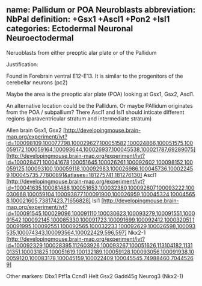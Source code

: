 name: Pallidum or POA Neuroblasts
abbreviation: NbPal
definition: +Gsx1 +Ascl1 +Pon2 +Isl1
categories: Ectodermal Neuronal Neuroectodermal
---

Neruoblasts from either preoptic alar plate or of the Pallidum

Justification:

Found in Forebrain ventral E12-E13. It is similar to the progenitors of the cerebellar neurons (pc2)

Maybe the area is the preoptic alar plate (POA) looking at Gsx1, Gsx2, Ascl1.

An alternative location could be the Pallidum. Or maybe PAllidum originates from the POA / subpallium?
There Ascl1 and Isl1 should inticate different regions (paraventricular stratum and intermediate stratum)

Allen brain
Gsx1, Gsx2
[http://developingmouse.brain-map.org/experiment/ivt?id=100098109,100077798,100029627,100051582,100024866,100051575,100059172,100059164,100093644,100026937,100045538,100021787,69289075]
[http://developingmouse.brain-map.org/experiment/ivt?id=100028471,100041678,100051645,100026261,100092602,100098152,100059125,100093100,100059118,100092983,100026986,100045736,100022459,100045735,77800891&atlases=181275741,181276130]
Ascl1
[http://developingmouse.brain-map.org/experiment/ivt?id=100041635,100081488,100051653,100032380,100092607,100093222,100030668,100059104,100093877,100091900,100026959,100045324,100045658,100021605,73817423,71656828]
Isl1
[http://developingmouse.brain-map.org/experiment/ivt?id=100091545,100029096,100091110,100030623,100093279,100091551,100091542,100092145,100085330,100091723,100091699,100092412,100032051,100091995,100092551,100092565,100032233,100092629,100026598,100093535,100074343,100093564,100022429,596,597]
Nkx2-1
[http://developingmouse.brain-map.org/experiment/ivt?id=100092329,100028395,112603926,100093267,100051626,113104182,113101351,100031825,100051619,100132189,100059128,100093056,100091938,100059120,100083178,100045159,100022409,100045545,74988460,70445269]


Other markers:
Dbx1
Ptf1a
Ccnd1
Helt
Gsx2
Gadd45g
Neurog3
(Nkx2-1)